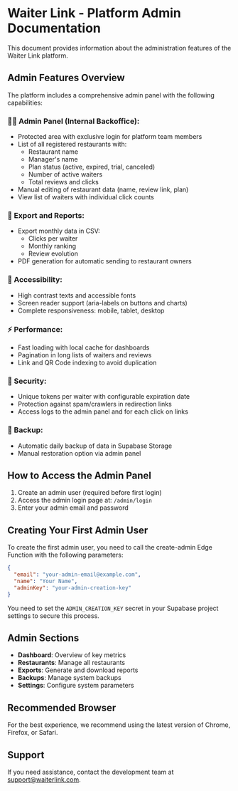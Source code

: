 
# Waiter Link - Platform Admin Documentation

This document provides information about the administration features of the Waiter Link platform.

## Admin Features Overview

The platform includes a comprehensive admin panel with the following capabilities:

### 🧑‍💼 Admin Panel (Internal Backoffice):

* Protected area with exclusive login for platform team members
* List of all registered restaurants with:
  * Restaurant name
  * Manager's name
  * Plan status (active, expired, trial, canceled)
  * Number of active waiters
  * Total reviews and clicks
* Manual editing of restaurant data (name, review link, plan)
* View list of waiters with individual click counts

### 🧾 Export and Reports:

* Export monthly data in CSV:
  * Clicks per waiter
  * Monthly ranking
  * Review evolution
* PDF generation for automatic sending to restaurant owners

### 🧩 Accessibility:

* High contrast texts and accessible fonts
* Screen reader support (aria-labels on buttons and charts)
* Complete responsiveness: mobile, tablet, desktop

### ⚡ Performance:

* Fast loading with local cache for dashboards
* Pagination in long lists of waiters and reviews
* Link and QR Code indexing to avoid duplication

### 🔐 Security:

* Unique tokens per waiter with configurable expiration date
* Protection against spam/crawlers in redirection links
* Access logs to the admin panel and for each click on links

### 📂 Backup:

* Automatic daily backup of data in Supabase Storage
* Manual restoration option via admin panel

## How to Access the Admin Panel

1. Create an admin user (required before first login)
2. Access the admin login page at: `/admin/login`
3. Enter your admin email and password

## Creating Your First Admin User

To create the first admin user, you need to call the create-admin Edge Function with the following parameters:

```json
{
  "email": "your-admin-email@example.com",
  "name": "Your Name",
  "adminKey": "your-admin-creation-key"
}
```

You need to set the `ADMIN_CREATION_KEY` secret in your Supabase project settings to secure this process.

## Admin Sections

- **Dashboard**: Overview of key metrics
- **Restaurants**: Manage all restaurants
- **Exports**: Generate and download reports
- **Backups**: Manage system backups
- **Settings**: Configure system parameters

## Recommended Browser

For the best experience, we recommend using the latest version of Chrome, Firefox, or Safari.

## Support

If you need assistance, contact the development team at support@waiterlink.com.
